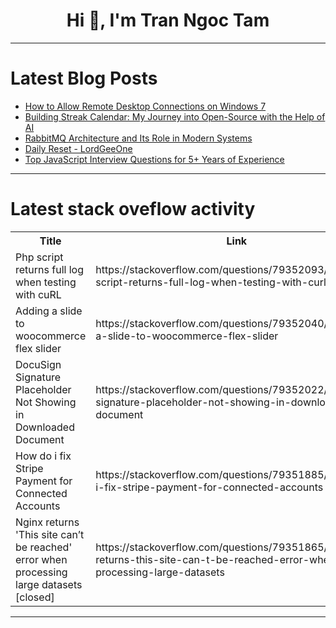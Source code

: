 <h1 align="center">Hi 👋, I'm Tran Ngoc Tam</h1>

---

# Latest Blog Posts 
<!-- BLOG-POST-LIST:START -->
- [How to Allow Remote Desktop Connections on Windows 7](https://dev.to/davidjonson/how-to-allow-remote-desktop-connections-on-windows-7-4hjn)
- [Building Streak Calendar: My Journey into Open-Source with the Help of AI](https://dev.to/ilyaizen/building-streak-calendar-my-journey-into-open-source-with-the-help-of-ai-1hbl)
- [RabbitMQ Architecture and Its Role in Modern Systems](https://dev.to/abhay_yt_52a8e72b213be229/rabbitmq-architecture-and-its-role-in-modern-systems-2cbd)
- [Daily Reset - LordGeeOne](https://dev.to/lord_gee_one/daily-reset-lordgeeone-24jn)
- [Top JavaScript Interview Questions for 5+ Years of Experience](https://dev.to/greatfrontend/top-javascript-interview-questions-for-5-years-of-experience-44n)
<!-- BLOG-POST-LIST:END -->

---

# Latest stack oveflow activity
<table>
  <tr><th>Title</th><th>Link</th></tr>
  <!-- STACKOVERFLOW:START --><tr><td>Php script returns full log when testing with cuRL</td><td>https://stackoverflow.com/questions/79352093/php-script-returns-full-log-when-testing-with-curl</td></tr><tr><td>Adding a slide to woocommerce flex slider</td><td>https://stackoverflow.com/questions/79352040/adding-a-slide-to-woocommerce-flex-slider</td></tr><tr><td>DocuSign Signature Placeholder Not Showing in Downloaded Document</td><td>https://stackoverflow.com/questions/79352022/docusign-signature-placeholder-not-showing-in-downloaded-document</td></tr><tr><td>How do i fix Stripe Payment for Connected Accounts</td><td>https://stackoverflow.com/questions/79351885/how-do-i-fix-stripe-payment-for-connected-accounts</td></tr><tr><td>Nginx returns &#39;This site can’t be reached&#39; error when processing large datasets [closed]</td><td>https://stackoverflow.com/questions/79351865/nginx-returns-this-site-can-t-be-reached-error-when-processing-large-datasets</td></tr><!-- STACKOVERFLOW:END -->
</table>

---


